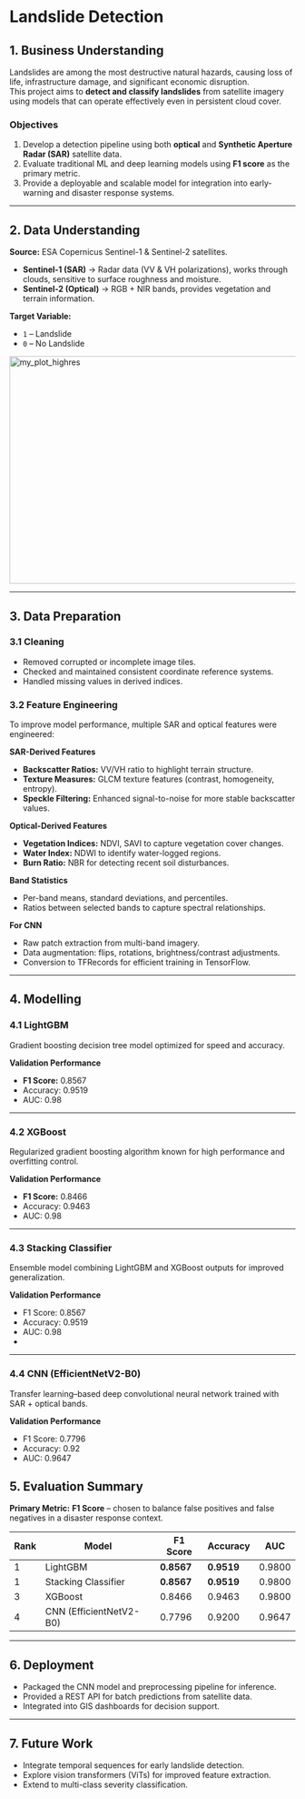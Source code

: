# Landslide Detection

## 1. Business Understanding
Landslides are among the most destructive natural hazards, causing loss of life, infrastructure damage, and significant economic disruption.  
This project aims to **detect and classify landslides** from satellite imagery using models that can operate effectively even in persistent cloud cover.

### Objectives
1. Develop a detection pipeline using both **optical** and **Synthetic Aperture Radar (SAR)** satellite data.
2. Evaluate traditional ML and deep learning models using **F1 score** as the primary metric.
3. Provide a deployable and scalable model for integration into early-warning and disaster response systems.

---

## 2. Data Understanding
**Source:** ESA Copernicus Sentinel-1 & Sentinel-2 satellites.

- **Sentinel-1 (SAR)** → Radar data (VV & VH polarizations), works through clouds, sensitive to surface roughness and moisture.
- **Sentinel-2 (Optical)** → RGB + NIR bands, provides vegetation and terrain information.

**Target Variable:**  
- `1` – Landslide  
- `0` – No Landslide

<img width="600" height="400" alt="my_plot_highres" src="https://github.com/user-attachments/assets/414b3faa-82a9-467d-ada0-5efd482d9154" />

---

## 3. Data Preparation

### 3.1 Cleaning
- Removed corrupted or incomplete image tiles.
- Checked and maintained consistent coordinate reference systems.
- Handled missing values in derived indices.

### 3.2 Feature Engineering
To improve model performance, multiple SAR and optical features were engineered:

**SAR-Derived Features**
- **Backscatter Ratios:** VV/VH ratio to highlight terrain structure.
- **Texture Measures:** GLCM texture features (contrast, homogeneity, entropy).
- **Speckle Filtering:** Enhanced signal-to-noise for more stable backscatter values.

**Optical-Derived Features**
- **Vegetation Indices:** NDVI, SAVI to capture vegetation cover changes.
- **Water Index:** NDWI to identify water-logged regions.
- **Burn Ratio:** NBR for detecting recent soil disturbances.

**Band Statistics**
- Per-band means, standard deviations, and percentiles.
- Ratios between selected bands to capture spectral relationships.

**For CNN**
- Raw patch extraction from multi-band imagery.
- Data augmentation: flips, rotations, brightness/contrast adjustments.
- Conversion to TFRecords for efficient training in TensorFlow.

---

## 4. Modelling

### 4.1 LightGBM
Gradient boosting decision tree model optimized for speed and accuracy.

**Validation Performance**  
- **F1 Score:** 0.8567
- Accuracy: 0.9519   
- AUC: 0.98 


---

### 4.2 XGBoost
Regularized gradient boosting algorithm known for high performance and overfitting control.

**Validation Performance**  
- **F1 Score:** 0.8466
- Accuracy: 0.9463  
- AUC: 0.98

---

### 4.3 Stacking Classifier
Ensemble model combining LightGBM and XGBoost outputs for improved generalization.

**Validation Performance**  
- F1 Score: 0.8567
- Accuracy: 0.9519 
- AUC: 0.98
- 
---

### 4.4 CNN (EfficientNetV2-B0)
Transfer learning–based deep convolutional neural network trained with SAR + optical bands.

**Validation Performance**  
- F1 Score: 0.7796 
- Accuracy: 0.92
- AUC: 0.9647 


## 5. Evaluation Summary

**Primary Metric:** **F1 Score** – chosen to balance false positives and false negatives in a disaster response context.

| Rank | Model                   | F1 Score   | Accuracy   | AUC    |
| ---- | ----------------------- | ---------- | ---------- | -------|
| 1    | LightGBM                | **0.8567** | **0.9519** | 0.9800 |
| 1    | Stacking Classifier     | **0.8567** | **0.9519** | 0.9800 |
| 3    | XGBoost                 | 0.8466     | 0.9463     | 0.9800 |
| 4    | CNN (EfficientNetV2-B0) | 0.7796     | 0.9200     | 0.9647 |


---

## 6. Deployment
- Packaged the CNN model and preprocessing pipeline for inference.
- Provided a REST API for batch predictions from satellite data.
- Integrated into GIS dashboards for decision support.

---

## 7. Future Work
- Integrate temporal sequences for early landslide detection.
- Explore vision transformers (ViTs) for improved feature extraction.
- Extend to multi-class severity classification.
